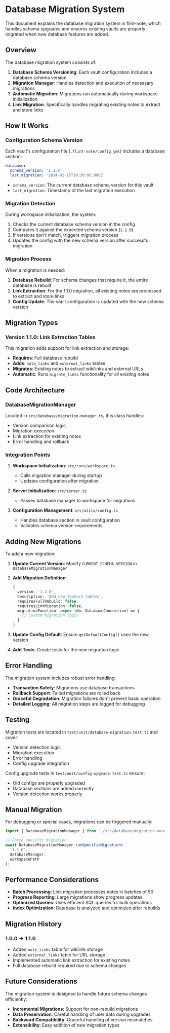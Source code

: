 # Database Migration System

This document explains the database migration system in flint-note, which handles schema upgrades and ensures existing vaults are properly migrated when new database features are added.

## Overview

The database migration system consists of:

1. **Database Schema Versioning**: Each vault configuration includes a database schema version
2. **Migration Manager**: Handles detection and execution of necessary migrations
3. **Automatic Migration**: Migrations run automatically during workspace initialization
4. **Link Migration**: Specifically handles migrating existing notes to extract and store links

## How It Works

### Configuration Schema Version

Each vault's configuration file (`.flint-note/config.yml`) includes a database section:

```yaml
database:
  schema_version: '1.1.0'
  last_migration: '2024-01-15T10:30:00.000Z'
```

- `schema_version`: The current database schema version for this vault
- `last_migration`: Timestamp of the last migration execution

### Migration Detection

During workspace initialization, the system:

1. Checks the current database schema version in the config
2. Compares it against the expected schema version (`1.1.0`)
3. If versions don't match, triggers migration process
4. Updates the config with the new schema version after successful migration

### Migration Process

When a migration is needed:

1. **Database Rebuild**: For schema changes that require it, the entire database is rebuilt
2. **Link Extraction**: For the 1.1.0 migration, all existing notes are processed to extract and store links
3. **Config Update**: The vault configuration is updated with the new schema version

## Migration Types

### Version 1.1.0: Link Extraction Tables

This migration adds support for link extraction and storage:

- **Requires**: Full database rebuild
- **Adds**: `note_links` and `external_links` tables
- **Migrates**: Existing notes to extract wikilinks and external URLs
- **Automatic**: Runs `migrate_links` functionality for all existing notes

## Code Architecture

### DatabaseMigrationManager

Located in `src/database/migration-manager.ts`, this class handles:

- Version comparison logic
- Migration execution
- Link extraction for existing notes
- Error handling and rollback

### Integration Points

1. **Workspace Initialization**: `src/core/workspace.ts`
   - Calls migration manager during startup
   - Updates configuration after migration

2. **Server Initialization**: `src/server.ts`
   - Passes database manager to workspace for migrations

3. **Configuration Management**: `src/utils/config.ts`
   - Handles database section in vault configuration
   - Validates schema version requirements

## Adding New Migrations

To add a new migration:

1. **Update Current Version**: Modify `CURRENT_SCHEMA_VERSION` in `DatabaseMigrationManager`

2. **Add Migration Definition**:
   ```typescript
   {
     version: '1.2.0',
     description: 'Add new feature tables',
     requiresFullRebuild: false,
     requiresLinkMigration: false,
     migrationFunction: async (db: DatabaseConnection) => {
       // Custom migration logic
     }
   }
   ```

3. **Update Config Default**: Ensure `getDefaultConfig()` uses the new version

4. **Add Tests**: Create tests for the new migration logic

## Error Handling

The migration system includes robust error handling:

- **Transaction Safety**: Migrations use database transactions
- **Rollback Support**: Failed migrations are rolled back
- **Graceful Degradation**: Migration failures don't prevent basic operation
- **Detailed Logging**: All migration steps are logged for debugging

## Testing

Migration tests are located in `test/unit/database-migration.test.ts` and cover:

- Version detection logic
- Migration execution
- Error handling
- Config upgrade integration

Config upgrade tests in `test/unit/config-upgrade.test.ts` ensure:

- Old configs are properly upgraded
- Database sections are added correctly
- Version detection works properly

## Manual Migration

For debugging or special cases, migrations can be triggered manually:

```typescript
import { DatabaseMigrationManager } from './src/database/migration-manager.js';

// Force specific migration
await DatabaseMigrationManager.runSpecificMigration(
  '1.1.0',
  databaseManager,
  workspacePath
);
```

## Performance Considerations

- **Batch Processing**: Link migration processes notes in batches of 50
- **Progress Reporting**: Large migrations show progress updates
- **Optimized Queries**: Uses efficient SQL queries for bulk operations
- **Index Optimization**: Database is analyzed and optimized after rebuilds

## Migration History

### 1.0.0 → 1.1.0
- Added `note_links` table for wikilink storage
- Added `external_links` table for URL storage
- Implemented automatic link extraction for existing notes
- Full database rebuild required due to schema changes

## Future Considerations

The migration system is designed to handle future schema changes efficiently:

- **Incremental Migrations**: Support for non-rebuild migrations
- **Data Preservation**: Careful handling of user data during upgrades
- **Backward Compatibility**: Graceful handling of version mismatches
- **Extensibility**: Easy addition of new migration types